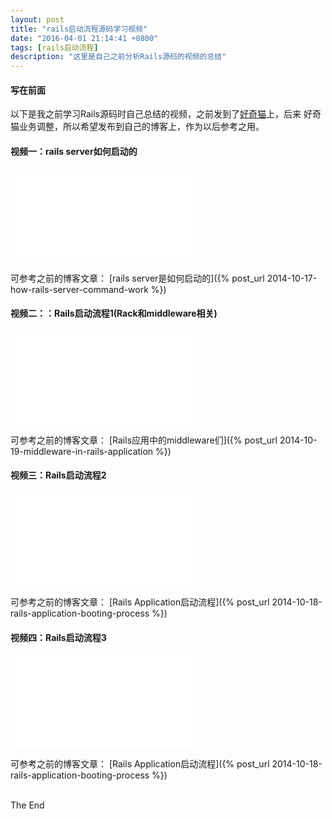 ```yaml
---
layout: post
title: "rails启动流程源码学习视频"
date: "2016-04-01 21:14:41 +0800"
tags: [rails启动流程]
description: "这里是自己之前分析Rails源码的视频的总结"
---
```


#### 写在前面
以下是我之前学习Rails源码时自己总结的视频，之前发到了[好奇猫](https://haoqicat.com)上，后来
好奇猫业务调整，所以希望发布到自己的博客上，作为以后参考之用。

<!-- more -->

#### 视频一：rails server如何启动的 


<iframe class="bilibili_video" src="//player.bilibili.com/player.html?aid=89726815&cid=153246716&page=1" scrolling="no" border="0" frameborder="no" framespacing="0" allowfullscreen="true"> </iframe>

可参考之前的博客文章：
[rails server是如何启动的]({% post_url 2014-10-17-how-rails-server-command-work %})

#### 视频二：：Rails启动流程1(Rack和middleware相关)

<iframe class="bilibili_video" src="//player.bilibili.com/player.html?aid=89735922&cid=153263371&page=1" scrolling="no" border="0" frameborder="no" framespacing="0" allowfullscreen="true"> </iframe>

可参考之前的博客文章：
[Rails应用中的middleware们]({% post_url 2014-10-19-middleware-in-rails-application %})

#### 视频三：Rails启动流程2

<iframe class="bilibili_video" src="//player.bilibili.com/player.html?aid=89736496&cid=153264789&page=1" scrolling="no" border="0" frameborder="no" framespacing="0" allowfullscreen="true"> </iframe>

可参考之前的博客文章：
[Rails Application启动流程]({% post_url 2014-10-18-rails-application-booting-process %})

#### 视频四：Rails启动流程3

<iframe class="bilibili_video" src="//player.bilibili.com/player.html?aid=89736863&cid=153265598&page=1" scrolling="no" border="0" frameborder="no" framespacing="0" allowfullscreen="true"> </iframe>

可参考之前的博客文章：
[Rails Application启动流程]({% post_url 2014-10-18-rails-application-booting-process %})

<br>
The End
